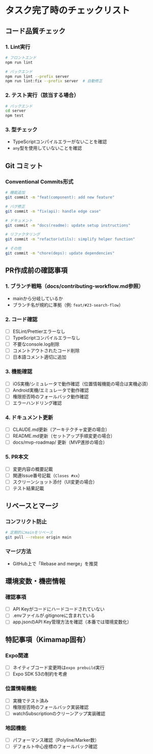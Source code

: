 # タスク完了時のチェックリスト

## コード品質チェック

### 1. Lint実行
```bash
# フロントエンド
npm run lint

# バックエンド
npm run lint --prefix server
npm run lint:fix --prefix server  # 自動修正
```

### 2. テスト実行（該当する場合）
```bash
# バックエンド
cd server
npm test
```

### 3. 型チェック
- TypeScriptコンパイルエラーがないことを確認
- `any`型を使用していないことを確認

## Git コミット

### Conventional Commits形式
```bash
# 機能追加
git commit -m "feat(component): add new feature"

# バグ修正
git commit -m "fix(api): handle edge case"

# ドキュメント
git commit -m "docs(readme): update setup instructions"

# リファクタリング
git commit -m "refactor(utils): simplify helper function"

# その他
git commit -m "chore(deps): update dependencies"
```

## PR作成前の確認事項

### 1. ブランチ戦略（docs/contributing-workflow.md参照）
- mainから分岐しているか
- ブランチ名が規約に準拠（例: `feat/#23-search-flow`）

### 2. コード確認
- [ ] ESLint/Prettierエラーなし
- [ ] TypeScriptコンパイルエラーなし
- [ ] 不要なconsole.log削除
- [ ] コメントアウトされたコード削除
- [ ] 日本語コメント適切に追加

### 3. 機能確認
- [ ] iOS実機/シミュレータで動作確認（位置情報機能の場合は実機必須）
- [ ] Android実機/エミュレータで動作確認
- [ ] 権限拒否時のフォールバック動作確認
- [ ] エラーハンドリング確認

### 4. ドキュメント更新
- [ ] CLAUDE.md更新（アーキテクチャ変更の場合）
- [ ] README.md更新（セットアップ手順変更の場合）
- [ ] docs/mvp-roadmap/ 更新（MVP進捗の場合）

### 5. PR本文
- [ ] 変更内容の概要記載
- [ ] 関連Issue番号記載（`Closes #xx`）
- [ ] スクリーンショット添付（UI変更の場合）
- [ ] テスト結果記載

## リベースとマージ

### コンフリクト防止
```bash
# 定期的にmainをリベース
git pull --rebase origin main
```

### マージ方法
- GitHub上で「Rebase and merge」を推奨

## 環境変数・機密情報

### 確認事項
- [ ] API Keyがコードにハードコードされていない
- [ ] .envファイルが.gitignoreに含まれている
- [ ] app.jsonのAPI Key管理方法を確認（本番では環境変数化）

## 特記事項（Kimamap固有）

### Expo関連
- [ ] ネイティブコード変更時は`expo prebuild`実行
- [ ] Expo SDK 53の制約を考慮

### 位置情報機能
- [ ] 実機でテスト済み
- [ ] 権限拒否時のフォールバック実装確認
- [ ] watchSubscriptionのクリーンアップ実装確認

### 地図機能
- [ ] パフォーマンス確認（Polyline/Marker数）
- [ ] デフォルト中心座標のフォールバック確認
